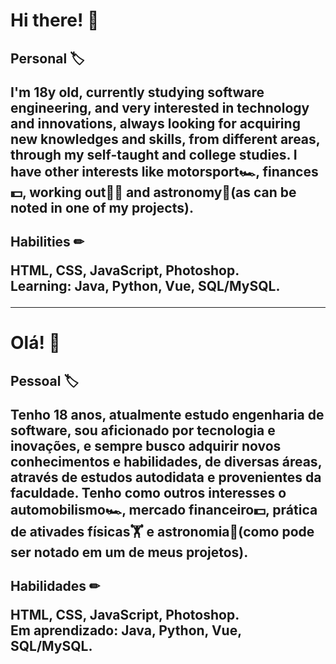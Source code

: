 <h1>Hi there! 👋
<h2>Personal 🏷
  <p>I'm 18y old, currently studying software engineering, and very interested in technology and innovations, always looking for acquiring    new knowledges and skills, from different areas, through my self-taught and college studies. I have other interests like motorsport🏎,      finances💵, working out🏋️‍♂️ and astronomy🔭(as can be noted in one of my projects).
<h2>Habilities ✏
  <p>HTML, CSS, JavaScript, Photoshop. <br>
   Learning: Java, Python, Vue, SQL/MySQL.
    
<hr>
  
<h1>Olá! 👋
<h2>Pessoal 🏷
  <p>Tenho 18 anos, atualmente estudo engenharia de software, sou aficionado por tecnologia e inovações, e sempre busco adquirir novos        conhecimentos e habilidades, de diversas áreas, através de estudos autodidata e provenientes da faculdade. Tenho como outros interesses    o automobilismo🏎, mercado financeiro💵, prática de ativades físicas🏋️‍ e astronomia🔭(como pode ser notado em um de meus projetos).
<h2>Habilidades ✏ 
  <p> HTML, CSS, JavaScript, Photoshop. <br>
  Em aprendizado: Java, Python, Vue, SQL/MySQL.

